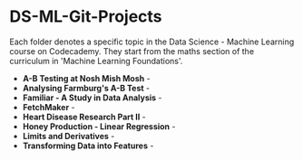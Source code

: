 # DS-ML-Git-Projects

Each folder denotes a specific topic in the Data Science - Machine Learning course on Codecademy.
They start from the maths section of the curriculum in 'Machine Learning Foundations'.

- **A-B Testing at Nosh Mish Mosh** -
- **Analysing Farmburg's A-B Test** -
- **Familiar - A Study in Data Analysis** -
- **FetchMaker** -
- **Heart Disease Research Part II** -
- **Honey Production - Linear Regression** -
- **Limits and Derivatives** -
- **Transforming Data into Features** - 
